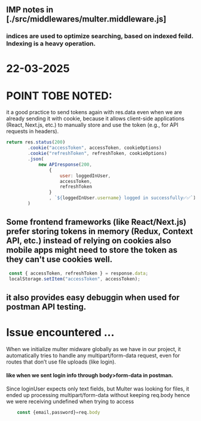 


## IMP notes in [./src/middlewares/multer.middleware.js]

### indices are used to optimize searching, based on indexed feild. Indexing is a heavy operation.

# 22-03-2025

# POINT TOBE NOTED:
it a good practice to send tokens again with res.data even when we are already sending it with cookie,
because it allows client-side applications (React, Next.js, etc.) to manually store and use the token (e.g., for API requests in headers).

```javascript
return res.status(200)
        .cookie("accessToken", accessToken, cookieOptions)
        .cookie("refreshToken", refreshToken, cookieOptions)
        .json(
            new APIresponse(200,
                {
                    user: loggedInUser,
                    accessToken,
                    refreshToken
                }
                , `${loggedInUser.username} logged in successfully✅✅`)
        )
```
## Some frontend frameworks (like React/Next.js) prefer storing tokens in memory (Redux, Context API, etc.) instead of relying on cookies also mobile apps might need to store the token as they can't use cookies well.
```js
 const { accessToken, refreshToken } = response.data;
 localStorage.setItem("accessToken", accessToken);
```
## it also provides easy debuggin when used for postman API testing.


# Issue encountered ...
 When we initialize multer midware globally as we have in our project, it automatically tries to handle any multipart/form-data request, even for routes that don’t use file uploads (like login). 
 #### like when we sent login info through body>form-data in postman.
 Since loginUser expects only text fields, but Multer was looking for files, it ended up processing multipart/form-data without keeping req.body hence we were receiving undefined when trying to access 
```js 
    const {email,password}=req.body
```